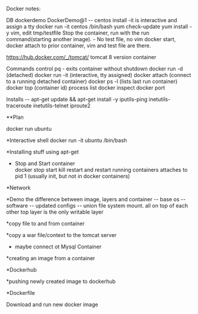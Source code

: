 Docker notes:


DB dockerdemo DockerDemo@1
-- centos install
 -it is interactive and assign a tty
docker run -it centos /bin/bash
yum check-update
yum install -y vim, edit tmp/testfile
Stop the container, run with the run command(starting another image). - No test file, no vim
docker start, docker attach to prior container, vim and test file are there.

https://hub.docker.com/_/tomcat/
tomcat 8 version container

Commands
control pq - exits container without shutdown
docker run -d (detached) 
docker run -it (interactive, tty assigned)
docker attach (connect to a running detached container)
docker ps -l (lists last run container)
docker top (container id) process list
docker inspect
docker port

Installs --
apt-get update && apt-get install -y iputils-ping inetutils-traceroute inetutils-telnet iproute2


**Plan

docker run ubuntu

*Interactive shell 
    docker run -it ubuntu /bin/bash


*Installing stuff using apt-get

* Stop and Start container  
    docker stop start kill restart and restart running containers
    attaches to pid 1 (usually init, but not in docker containers)

*Network

*Demo the difference between image, layers and container
-- base os
-- software
-- updated configs
-- union file system mount. all on top of each other
   top layer is the only writable layer

*copy file to and from container

*copy a war file/context to the tomcat server
* maybe connect ot Mysql Container

*creating an image from a container

*Dockerhub

*pushing newly created image to dockerhub

*Dockerfile

Download and run new docker image





